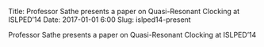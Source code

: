 Title: Professor Sathe presents a paper on Quasi-Resonant Clocking at ISLPED’14
Date: 2017-01-01 6:00
Slug: islped14-present

Professor Sathe presents a paper on Quasi-Resonant Clocking at ISLPED’14
